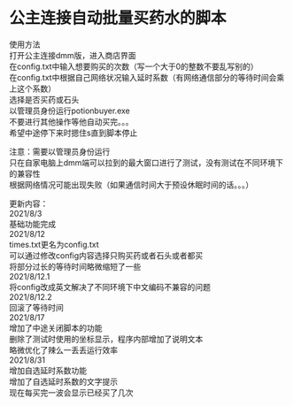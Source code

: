 <h1>公主连接自动批量买药水的脚本</h1>  

使用方法  
打开公主连接dmm版，进入商店界面  
在config.txt中输入想要购买的次数（写一个大于0的整数不要乱写别的）  
在config.txt中根据自己网络状况输入延时系数（有网络通信部分的等待时间会乘上这个系数）  
选择是否买药或石头  
以管理员身份运行potionbuyer.exe  
不要进行其他操作等他自动买完。。。  
希望中途停下来时摁住s直到脚本停止

注意：需要以管理员身份运行  
          只在自家电脑上dmm端可以拉到的最大窗口进行了测试，没有测试在不同环境下的兼容性  
          根据网络情况可能出现失败（如果通信时间大于预设休眠时间的话。。。）  

更新内容：  
	2021/8/3  
	基础功能完成  
	2021/8/12  
	times.txt更名为config.txt  
	可以通过修改config内容选择只购买药或者石头或者都买  
	将部分过长的等待时间略微缩短了一些  
	2021/8/12.1  
	将config改成英文解决了不同环境下中文编码不兼容的问题  
	2021/8/12.2  
	回滚了等待时间  
	2021/8/17  
	增加了中途关闭脚本的功能  
	删除了测试时使用的坐标显示，程序内部增加了说明文本  
	略微优化了辣么一丢丢运行效率  
	2021/8/31  
	增加自选延时系数功能  
	增加了自选延时系数的文字提示  
	现在每买完一波会显示已经买了几次  